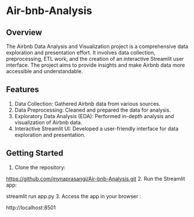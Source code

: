 # Air-bnb-Analysis

## Overview
The Airbnb Data Analysis and Visualization project is a comprehensive data exploration and presentation effort. It involves data collection, preprocessing, ETL work, and the creation of an interactive Streamlit user interface. The project aims to provide insights and make Airbnb data more accessible and understandable.

## Features
1. Data Collection: Gathered Airbnb data from various sources.
2. Data Preprocessing: Cleaned and prepared the data for analysis.
3. Exploratory Data Analysis (EDA): Performed in-depth analysis and visualization of Airbnb data.
4. Interactive Streamlit UI: Developed a user-friendly interface for data exploration and presentation.
## Getting Started
1. Clone the repository:

https://github.com/mynaprasangi/Air-bnb-Analysis.git
2. Run the Streamlit app:

streamlit run app.py
3. Access the app in your browser :

http://localhost:8501


